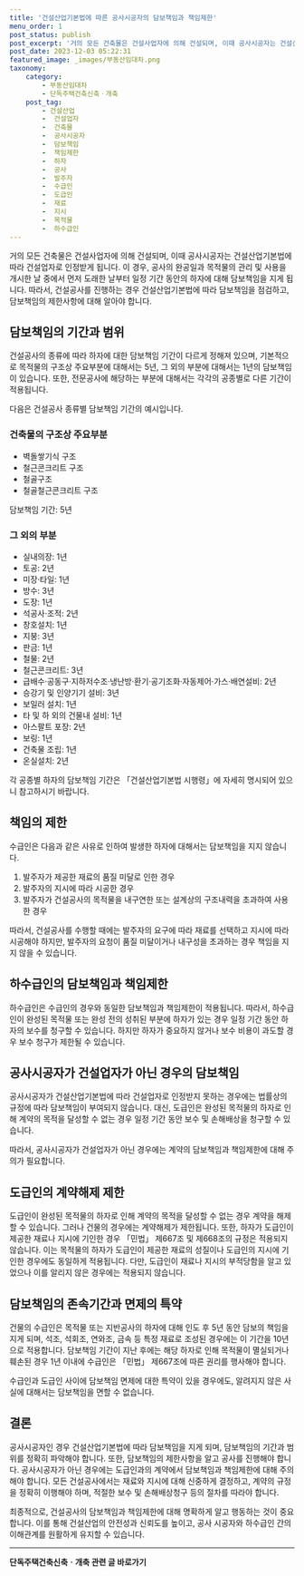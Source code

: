 ```yaml
---
title: '건설산업기본법에 따른 공사시공자의 담보책임과 책임제한'
menu_order: 1
post_status: publish
post_excerpt: '거의 모든 건축물은 건설사업자에 의해 건설되며, 이때 공사시공자는 건설산업기본법에 따라 건설업자로 인정받게 됩니다. 이 경우, 공사의 완공일과 목적물의 관리 및 사용을 개시한 날 중에서 먼저 도래한 날부터 일정 기간 동안의 하자에 대해 담보책임을 지게 됩니다. 따라서, 건설공사를 진행하는 경우 건설산업기본법에 따라 담보책임을 점검하고, 담보책임의 제한사항에 대해 알아야 합니다.'
post_date: 2023-12-03 05:22:31
featured_image: _images/부동산임대차.png
taxonomy:
    category:
        - 부동산임대차
        - 단독주택건축신축ㆍ개축
    post_tag:
        - 건설산업
        -  건설업자
        -  건축물
        -  공사시공자
        -  담보책임
        -  책임제한
        -  하자
        -  공사
        -  발주자
        -  수급인
        -  도급인
        -  재료
        -  지시
        -  목적물
        -  하수급인
---
```



거의 모든 건축물은 건설사업자에 의해 건설되며, 이때 공사시공자는 건설산업기본법에 따라 건설업자로 인정받게 됩니다. 이 경우, 공사의 완공일과 목적물의 관리 및 사용을 개시한 날 중에서 먼저 도래한 날부터 일정 기간 동안의 하자에 대해 담보책임을 지게 됩니다. 따라서, 건설공사를 진행하는 경우 건설산업기본법에 따라 담보책임을 점검하고, 담보책임의 제한사항에 대해 알아야 합니다.

## 담보책임의 기간과 범위

건설공사의 종류에 따라 하자에 대한 담보책임 기간이 다르게 정해져 있으며, 기본적으로 목적물의 구조상 주요부분에 대해서는 5년, 그 외의 부분에 대해서는 1년의 담보책임이 있습니다. 또한, 전문공사에 해당하는 부분에 대해서는 각각의 공종별로 다른 기간이 적용됩니다.

다음은 건설공사 종류별 담보책임 기간의 예시입니다.

### 건축물의 구조상 주요부분
- 벽돌쌓기식 구조
- 철근콘크리트 구조
- 철골구조
- 철골철근콘크리트 구조

담보책임 기간: 5년

### 그 외의 부분
- 실내의장: 1년
- 토공: 2년
- 미장·타일: 1년
- 방수: 3년
- 도장: 1년
- 석공사·조적: 2년
- 창호설치: 1년
- 지붕: 3년
- 판금: 1년
- 철물: 2년
- 철근콘크리트: 3년
- 급배수·공동구·지하저수조·냉난방·환기·공기조화·자동제어·가스·배연설비: 2년
- 승강기 및 인양기기 설비: 3년
- 보일러 설치: 1년
- 타 및 하 외의 건물내 설비: 1년
- 아스팔트 포장: 2년
- 보링: 1년
- 건축물 조립: 1년
- 온실설치: 2년

각 공종별 하자의 담보책임 기간은 「건설산업기본법 시행령」에 자세히 명시되어 있으니 참고하시기 바랍니다.

## 책임의 제한

수급인은 다음과 같은 사유로 인하여 발생한 하자에 대해서는 담보책임을 지지 않습니다.

1. 발주자가 제공한 재료의 품질 미달로 인한 경우
2. 발주자의 지시에 따라 시공한 경우
3. 발주자가 건설공사의 목적물을 내구연한 또는 설계상의 구조내력을 초과하여 사용한 경우

따라서, 건설공사를 수행할 때에는 발주자의 요구에 따라 재료를 선택하고 지시에 따라 시공해야 하지만, 발주자의 요청이 품질 미달이거나 내구성을 초과하는 경우 책임을 지지 않을 수 있습니다.

## 하수급인의 담보책임과 책임제한

하수급인은 수급인의 경우와 동일한 담보책임과 책임제한이 적용됩니다. 따라서, 하수급인이 완성된 목적물 또는 완성 전의 성취된 부분에 하자가 있는 경우 일정 기간 동안 하자의 보수를 청구할 수 있습니다. 하지만 하자가 중요하지 않거나 보수 비용이 과도할 경우 보수 청구가 제한될 수 있습니다.

## 공사시공자가 건설업자가 아닌 경우의 담보책임

공사시공자가 건설산업기본법에 따라 건설업자로 인정받지 못하는 경우에는 법률상의 규정에 따라 담보책임이 부여되지 않습니다. 대신, 도급인은 완성된 목적물의 하자로 인해 계약의 목적을 달성할 수 없는 경우 일정 기간 동안 보수 및 손해배상을 청구할 수 있습니다.

따라서, 공사시공자가 건설업자가 아닌 경우에는 계약의 담보책임과 책임제한에 대해 주의가 필요합니다.

## 도급인의 계약해제 제한

도급인이 완성된 목적물의 하자로 인해 계약의 목적을 달성할 수 없는 경우 계약을 해제할 수 있습니다. 그러나 건물의 경우에는 계약해제가 제한됩니다. 또한, 하자가 도급인이 제공한 재료나 지시에 기인한 경우 「민법」 제667조 및 제668조의 규정은 적용되지 않습니다. 이는 목적물의 하자가 도급인이 제공한 재료의 성질이나 도급인의 지시에 기인한 경우에도 동일하게 적용됩니다. 다만, 도급인이 재료나 지시의 부적당함을 알고 있었으나 이를 알리지 않은 경우에는 적용되지 않습니다.

## 담보책임의 존속기간과 면제의 특약

건물의 수급인은 목적물 또는 지반공사의 하자에 대해 인도 후 5년 동안 담보의 책임을 지게 되며, 석조, 석회조, 연와조, 금속 등 특정 재료로 조성된 경우에는 이 기간을 10년으로 적용합니다. 담보책임 기간이 지난 후에는 해당 하자로 인해 목적물이 멸실되거나 훼손된 경우 1년 이내에 수급인은 「민법」 제667조에 따른 권리를 행사해야 합니다.

수급인과 도급인 사이에 담보책임 면제에 대한 특약이 있을 경우에도, 알려지지 않은 사실에 대해서는 담보책임을 면할 수 없습니다.

## 결론

공사시공자인 경우 건설산업기본법에 따라 담보책임을 지게 되며, 담보책임의 기간과 범위를 정확히 파악해야 합니다. 또한, 담보책임의 제한사항을 알고 공사를 진행해야 합니다. 공사시공자가 아닌 경우에는 도급인과의 계약에서 담보책임과 책임제한에 대해 주의해야 합니다. 모든 건설공사에서는 재료와 지시에 대해 신중하게 결정하고, 계약의 규정을 정확히 이행해야 하며, 적절한 보수 및 손해배상청구 등의 절차를 따라야 합니다.

최종적으로, 건설공사의 담보책임과 책임제한에 대해 명확하게 알고 행동하는 것이 중요합니다. 이를 통해 건설산업의 안전성과 신뢰도를 높이고, 공사 시공자와 하수급인 간의 이해관계를 원활하게 유지할 수 있습니다.
<!-- wp:separator -->
<hr class="wp-block-separator has-alpha-channel-opacity"/>
<!-- /wp:separator -->

<!-- wp:group {"backgroundColor":"base","layout":{"type":"constrained"}} -->
<div class="wp-block-group has-base-background-color has-background"><!-- wp:paragraph {"align":"center","fontSize":"medium"} -->
<p class="has-text-align-center has-large-font-size"><strong>단독주택건축신축ㆍ개축 관련 글 바로가기</strong></p>
<!-- /wp:paragraph -->


<!-- wp:latest-posts
{"categories":[{"id":22762,"count":19,"description":"","link":"https://uknowlaw.com/category/%eb%8b%a8%eb%8f%85%ec%a3%bc%ed%83%9d%ea%b1%b4%ec%b6%95%ec%8b%a0%ec%b6%95%e3%86%8d%ea%b0%9c%ec%b6%95/","name":"단독주택건축신축ㆍ개축","slug":"단독주택건축신축ㆍ개축","taxonomy":"category","parent":0,"meta":[],"_links":{"self":[{"href":"https://uknowlaw.com/wp-json/wp/v2/categories/22762"}],"collection":[{"href":"https://uknowlaw.com/wp-json/wp/v2/categories"}],"about":[{"href":"https://uknowlaw.com/wp-json/wp/v2/taxonomies/category"}],"wp:post_type":[{"href":"https://uknowlaw.com/wp-json/wp/v2/posts?categories=22762"}],"curies":[{"name":"wp","href":"https://api.w.org/{rel}","templated":true}]}}],"postsToShow":100,"excerptLength":28,"postLayout":"grid","columns":2,"featuredImageAlign":"left","featuredImageSizeSlug":"large","fontSize":"small"} /--></div>
<!-- /wp:group -->